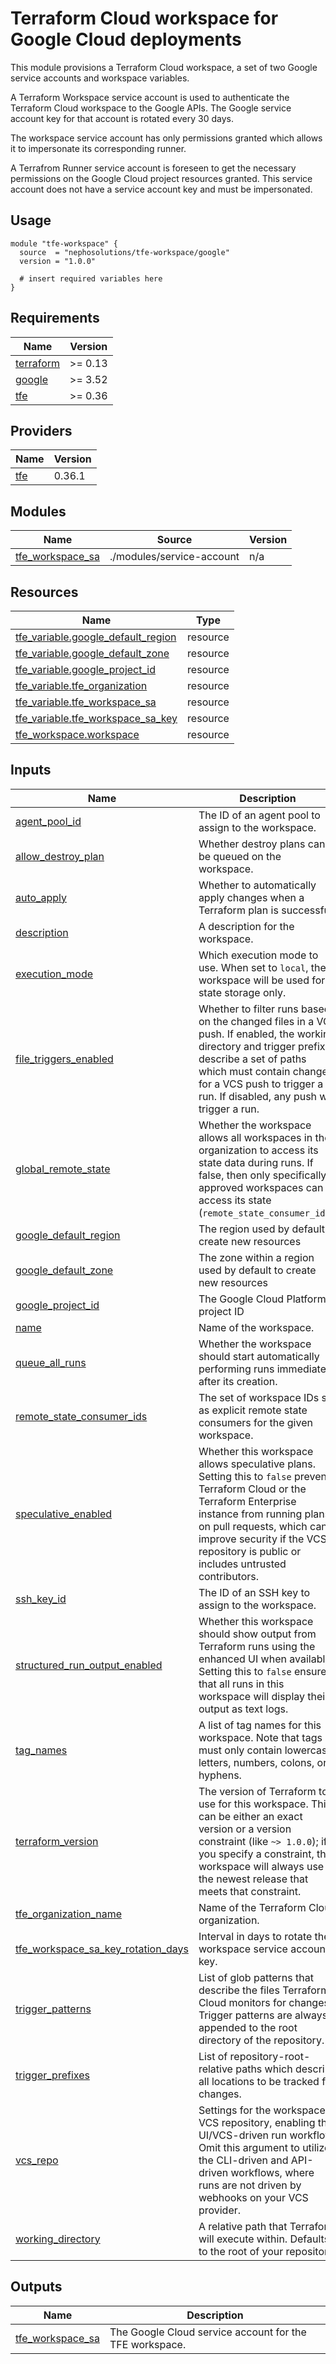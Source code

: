 # Terraform Cloud workspace for Google Cloud deployments

This module provisions a Terraform Cloud workspace, a set of two Google service accounts and workspace variables.

A Terraform Workspace service account is used to authenticate the Terraform Cloud workspace to the Google APIs.
The Google service account key for that account is rotated every 30 days.

The workspace service account has only permissions granted which allows it to impersonate its corresponding runner.

A Terrafrom Runner service account is foreseen to get the necessary permissions on the Google Cloud project resources
granted. This service account does not have a service account key and must be impersonated.

## Usage

```hcl
module "tfe-workspace" {
  source  = "nephosolutions/tfe-workspace/google"
  version = "1.0.0"

  # insert required variables here
}
```

<!-- BEGINNING OF PRE-COMMIT-TERRAFORM DOCS HOOK -->
## Requirements

| Name | Version |
|------|---------|
| <a name="requirement_terraform"></a> [terraform](#requirement\_terraform) | >= 0.13 |
| <a name="requirement_google"></a> [google](#requirement\_google) | >= 3.52 |
| <a name="requirement_tfe"></a> [tfe](#requirement\_tfe) | >= 0.36 |

## Providers

| Name | Version |
|------|---------|
| <a name="provider_tfe"></a> [tfe](#provider\_tfe) | 0.36.1 |

## Modules

| Name | Source | Version |
|------|--------|---------|
| <a name="module_tfe_workspace_sa"></a> [tfe\_workspace\_sa](#module\_tfe\_workspace\_sa) | ./modules/service-account | n/a |

## Resources

| Name | Type |
|------|------|
| [tfe_variable.google_default_region](https://registry.terraform.io/providers/hashicorp/tfe/latest/docs/resources/variable) | resource |
| [tfe_variable.google_default_zone](https://registry.terraform.io/providers/hashicorp/tfe/latest/docs/resources/variable) | resource |
| [tfe_variable.google_project_id](https://registry.terraform.io/providers/hashicorp/tfe/latest/docs/resources/variable) | resource |
| [tfe_variable.tfe_organization](https://registry.terraform.io/providers/hashicorp/tfe/latest/docs/resources/variable) | resource |
| [tfe_variable.tfe_workspace_sa](https://registry.terraform.io/providers/hashicorp/tfe/latest/docs/resources/variable) | resource |
| [tfe_variable.tfe_workspace_sa_key](https://registry.terraform.io/providers/hashicorp/tfe/latest/docs/resources/variable) | resource |
| [tfe_workspace.workspace](https://registry.terraform.io/providers/hashicorp/tfe/latest/docs/resources/workspace) | resource |

## Inputs

| Name | Description | Type | Default | Required |
|------|-------------|------|---------|:--------:|
| <a name="input_agent_pool_id"></a> [agent\_pool\_id](#input\_agent\_pool\_id) | The ID of an agent pool to assign to the workspace. | `string` | `null` | no |
| <a name="input_allow_destroy_plan"></a> [allow\_destroy\_plan](#input\_allow\_destroy\_plan) | Whether destroy plans can be queued on the workspace. | `bool` | `false` | no |
| <a name="input_auto_apply"></a> [auto\_apply](#input\_auto\_apply) | Whether to automatically apply changes when a Terraform plan is successful. | `bool` | `false` | no |
| <a name="input_description"></a> [description](#input\_description) | A description for the workspace. | `string` | n/a | yes |
| <a name="input_execution_mode"></a> [execution\_mode](#input\_execution\_mode) | Which execution mode to use. When set to `local`, the workspace will be used for state storage only. | `string` | `"remote"` | no |
| <a name="input_file_triggers_enabled"></a> [file\_triggers\_enabled](#input\_file\_triggers\_enabled) | Whether to filter runs based on the changed files in a VCS push. If enabled, the working directory and trigger prefixes describe a set of paths which must contain changes for a VCS push to trigger a run. If disabled, any push will trigger a run. | `bool` | `false` | no |
| <a name="input_global_remote_state"></a> [global\_remote\_state](#input\_global\_remote\_state) | Whether the workspace allows all workspaces in the organization to access its state data during runs. If false, then only specifically approved workspaces can access its state (`remote_state_consumer_ids`). | `bool` | `false` | no |
| <a name="input_google_default_region"></a> [google\_default\_region](#input\_google\_default\_region) | The region used by default to create new resources | `string` | n/a | yes |
| <a name="input_google_default_zone"></a> [google\_default\_zone](#input\_google\_default\_zone) | The zone within a region used by default to create new resources | `string` | n/a | yes |
| <a name="input_google_project_id"></a> [google\_project\_id](#input\_google\_project\_id) | The Google Cloud Platform project ID | `string` | n/a | yes |
| <a name="input_name"></a> [name](#input\_name) | Name of the workspace. | `string` | n/a | yes |
| <a name="input_queue_all_runs"></a> [queue\_all\_runs](#input\_queue\_all\_runs) | Whether the workspace should start automatically performing runs immediately after its creation. | `bool` | `true` | no |
| <a name="input_remote_state_consumer_ids"></a> [remote\_state\_consumer\_ids](#input\_remote\_state\_consumer\_ids) | The set of workspace IDs set as explicit remote state consumers for the given workspace. | `list(string)` | `[]` | no |
| <a name="input_speculative_enabled"></a> [speculative\_enabled](#input\_speculative\_enabled) | Whether this workspace allows speculative plans.  Setting this to `false` prevents Terraform Cloud or the Terraform Enterprise instance from running plans on pull requests, which can improve security if the VCS repository is public or includes untrusted contributors. | `bool` | `true` | no |
| <a name="input_ssh_key_id"></a> [ssh\_key\_id](#input\_ssh\_key\_id) | The ID of an SSH key to assign to the workspace. | `string` | `null` | no |
| <a name="input_structured_run_output_enabled"></a> [structured\_run\_output\_enabled](#input\_structured\_run\_output\_enabled) | Whether this workspace should show output from Terraform runs using the enhanced UI when available. Setting this to `false` ensures that all runs in this workspace will display their output as text logs. | `bool` | `true` | no |
| <a name="input_tag_names"></a> [tag\_names](#input\_tag\_names) | A list of tag names for this workspace. Note that tags must only contain lowercase letters, numbers, colons, or hyphens. | `list(string)` | `[]` | no |
| <a name="input_terraform_version"></a> [terraform\_version](#input\_terraform\_version) | The version of Terraform to use for this workspace. This can be either an exact version or a version constraint (like `~> 1.0.0`); if you specify a constraint, the workspace will always use the newest release that meets that constraint. | `string` | n/a | yes |
| <a name="input_tfe_organization_name"></a> [tfe\_organization\_name](#input\_tfe\_organization\_name) | Name of the Terraform Cloud organization. | `string` | n/a | yes |
| <a name="input_tfe_workspace_sa_key_rotation_days"></a> [tfe\_workspace\_sa\_key\_rotation\_days](#input\_tfe\_workspace\_sa\_key\_rotation\_days) | Interval in days to rotate the workspace service account key. | `number` | `30` | no |
| <a name="input_trigger_patterns"></a> [trigger\_patterns](#input\_trigger\_patterns) | List of glob patterns that describe the files Terraform Cloud monitors for changes. Trigger patterns are always appended to the root directory of the repository. | `list(string)` | `null` | no |
| <a name="input_trigger_prefixes"></a> [trigger\_prefixes](#input\_trigger\_prefixes) | List of repository-root-relative paths which describe all locations to be tracked for changes. | `list(string)` | `null` | no |
| <a name="input_vcs_repo"></a> [vcs\_repo](#input\_vcs\_repo) | Settings for the workspace's VCS repository, enabling the UI/VCS-driven run workflow. Omit this argument to utilize the CLI-driven and API-driven workflows, where runs are not driven by webhooks on your VCS provider. | <pre>object({<br>    identifier     = string<br>    oauth_token_id = string<br>  })</pre> | `null` | no |
| <a name="input_working_directory"></a> [working\_directory](#input\_working\_directory) | A relative path that Terraform will execute within. Defaults to the root of your repository. | `string` | `null` | no |

## Outputs

| Name | Description |
|------|-------------|
| <a name="output_tfe_workspace_sa"></a> [tfe\_workspace\_sa](#output\_tfe\_workspace\_sa) | The Google Cloud service account for the TFE workspace. |
<!-- END OF PRE-COMMIT-TERRAFORM DOCS HOOK -->
